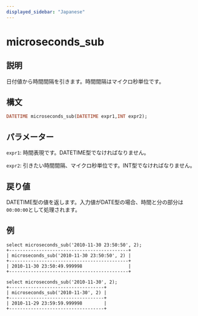 ```yaml
---
displayed_sidebar: "Japanese"
---
```


# microseconds_sub

## 説明

日付値から時間間隔を引きます。時間間隔はマイクロ秒単位です。

## 構文

```Haskell
DATETIME microseconds_sub(DATETIME expr1,INT expr2);
```

## パラメーター

`expr1`: 時間表現です。DATETIME型でなければなりません。

`expr2`: 引きたい時間間隔、マイクロ秒単位です。INT型でなければなりません。

## 戻り値

DATETIME型の値を返します。入力値がDATE型の場合、時間と分の部分は`00:00:00`として処理されます。

## 例

```Plain Text
select microseconds_sub('2010-11-30 23:50:50', 2);
+--------------------------------------------+
| microseconds_sub('2010-11-30 23:50:50', 2) |
+--------------------------------------------+
| 2010-11-30 23:50:49.999998                 |
+--------------------------------------------+

select microseconds_sub('2010-11-30', 2);
+-----------------------------------+
| microseconds_sub('2010-11-30', 2) |
+-----------------------------------+
| 2010-11-29 23:59:59.999998        |
+-----------------------------------+
```
